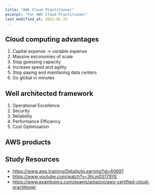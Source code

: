 ```yaml
---
title: "AWS Cloud Practitioner"
excerpt: "For AWS Cloud Practitioner"
last_modified_at: 2021-01-25
---
```


## Cloud computing advantages
1. Capital expense -> variable expense
2. Massive exconomies of scale
3. Stop guessing capacity
4. Increase speed and agility
5. Stop paying and maintaning data centers
6. Go global in minutes

## Well architected framework
1. Operational Excellence
2. Security
3. Reliability
4. Performance Efficiency
5. Cost Optimisation

## AWS products

## Study Resources
- <https://www.aws.training/Details/eLearning?id=60697>
- <https://www.youtube.com/watch?v=3hLmDS179YE>
- <https://www.examtopics.com/exams/amazon/aws-certified-cloud-practitioner>
